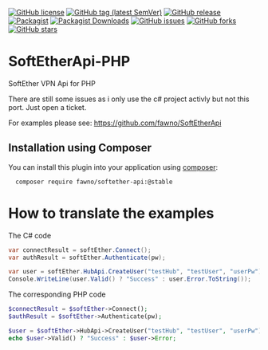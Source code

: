 [![GitHub license](https://img.shields.io/github/license/fawno/SoftEtherApi-PHP)](https://github.com/fawno/SoftEtherApi-PHP/blob/master/LICENSE)
[![GitHub tag (latest SemVer)](https://img.shields.io/github/v/tag/fawno/SoftEtherApi-PHP)](https://github.com/fawno/SoftEtherApi-PHP/tags)
[![GitHub release](https://img.shields.io/github/release/fawno/SoftEtherApi-PHP)](https://github.com/fawno/SoftEtherApi-PHP/releases)
[![Packagist](https://img.shields.io/packagist/v/fawno/softether-api)](https://packagist.org/packages/fawno/softether-api)
[![Packagist Downloads](https://img.shields.io/packagist/dt/fawno/softether-api)](https://packagist.org/packages/fawno/softether-api/stats)
[![GitHub issues](https://img.shields.io/github/issues/fawno/SoftEtherApi-PHP)](https://github.com/fawno/SoftEtherApi-PHP/issues)
[![GitHub forks](https://img.shields.io/github/forks/fawno/SoftEtherApi-PHP)](https://github.com/fawno/SoftEtherApi-PHP/network)
[![GitHub stars](https://img.shields.io/github/stars/fawno/SoftEtherApi-PHP)](https://github.com/fawno/SoftEtherApi-PHP/stargazers)

# SoftEtherApi-PHP
SoftEther VPN Api for PHP

There are still some issues as i only use the c# project activly but not this port. Just open a ticket.

For examples please see:
https://github.com/fawno/SoftEtherApi

## Installation using Composer

You can install this plugin into your application using
[composer](https://getcomposer.org):

```
  composer require fawno/softether-api:@stable
```

# How to translate the examples
The C# code

```c#
var connectResult = softEther.Connect();
var authResult = softEther.Authenticate(pw);

var user = softEther.HubApi.CreateUser("testHub", "testUser", "userPw");
Console.WriteLine(user.Valid() ? "Success" : user.Error.ToString());
```

The corresponding PHP code

```php
$connectResult = $softEther->Connect();
$authResult = $softEther->Authenticate(pw);

$user = $softEther->HubApi->CreateUser("testHub", "testUser", "userPw");
echo $user->Valid() ? "Success" : $user->Error;
```
